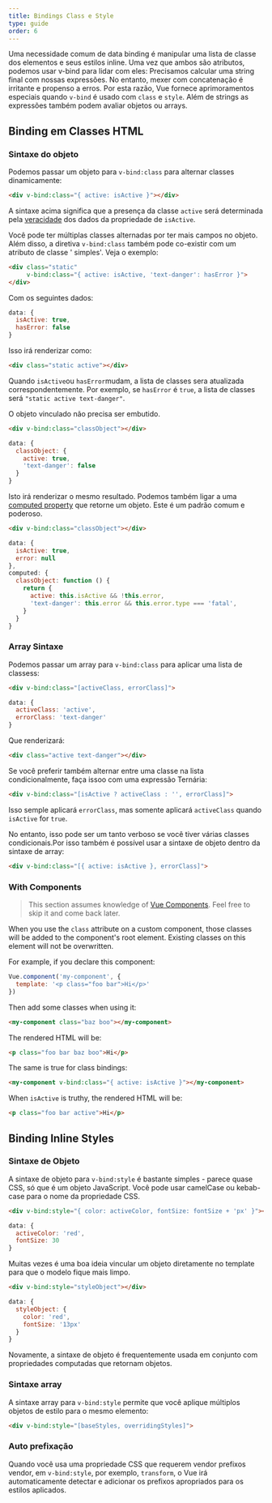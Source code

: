 ```yaml
---
title: Bindings Class e Style
type: guide
order: 6
---
```


Uma necessidade comum de data binding é manipular uma lista de classe dos elementos e seus estilos inline. Uma vez que ambos são atributos, podemos usar v-bind para lidar com eles: Precisamos calcular uma string final com nossas expressões. No entanto, mexer com concatenação é irritante e propenso a erros. Por esta razão, Vue fornece aprimoramentos especiais quando `v-bind` é usado com `class` e `style`. Além de strings as expressões também podem avaliar objetos ou arrays.

## Binding em Classes HTML

### Sintaxe do objeto

Podemos passar um objeto para `v-bind:class` para alternar classes dinamicamente:

``` html
<div v-bind:class="{ active: isActive }"></div>
```

A sintaxe acima significa que a presença da classe `active` será determinada pela [veracidade](https://developer.mozilla.org/en-US/docs/Glossary/Truthy) dos dados da propriedade de `isActive`.

Você pode ter múltiplas classes alternadas por ter mais campos no objeto. Além disso, a diretiva `v-bind:class` também pode co-existir com um atributo de classe ' simples'. Veja o exemplo:

``` html
<div class="static"
     v-bind:class="{ active: isActive, 'text-danger': hasError }">
</div>
```

Com os seguintes dados:

``` js
data: {
  isActive: true,
  hasError: false
}
```

Isso irá renderizar como:

``` html
<div class="static active"></div>
```

Quando `isActive`ou `hasError`mudam, a lista de classes sera atualizada correspondentemente. Por exemplo, se `hasError` é `true`, a lista de classes será `"static active text-danger"`.

O objeto vinculado não precisa ser embutido.

``` html
<div v-bind:class="classObject"></div>
```
``` js
data: {
  classObject: {
    active: true,
    'text-danger': false
  }
}
```

Isto irá renderizar o mesmo resultado. Podemos também ligar a uma [computed property](computed.html) que retorne um objeto. Este é um padrão comum e poderoso.

``` html
<div v-bind:class="classObject"></div>
```
``` js
data: {
  isActive: true,
  error: null
},
computed: {
  classObject: function () {
    return {
      active: this.isActive && !this.error,
      'text-danger': this.error && this.error.type === 'fatal',
    }
  }
}
```

### Array Sintaxe

Podemos passar um array para `v-bind:class` para aplicar uma lista de classess:

``` html
<div v-bind:class="[activeClass, errorClass]">
```
``` js
data: {
  activeClass: 'active',
  errorClass: 'text-danger'
}
```

Que renderizará:

``` html
<div class="active text-danger"></div>
```

Se você preferir também alternar entre uma classe na lista condicionalmente, faça issoo com uma expressão Ternária:

``` html
<div v-bind:class="[isActive ? activeClass : '', errorClass]">
```

Isso semple aplicará `errorClass`, mas somente aplicará `activeClass` quando `isActive` for `true`.

No entanto, isso pode ser um tanto verboso se você tiver várias classes condicionais.Por isso também é possível usar a sintaxe de objeto dentro da sintaxe de array:

``` html
<div v-bind:class="[{ active: isActive }, errorClass]">
```

### With Components

> This section assumes knowledge of [Vue Components](components.html). Feel free to skip it and come back later.

When you use the `class` attribute on a custom component, those classes will be added to the component's root element. Existing classes on this element will not be overwritten.

For example, if you declare this component:

``` js
Vue.component('my-component', {
  template: '<p class="foo bar">Hi</p>'
})
```

Then add some classes when using it:

``` html
<my-component class="baz boo"></my-component>
```

The rendered HTML will be:

``` html
<p class="foo bar baz boo">Hi</p>
```

The same is true for class bindings:

``` html
<my-component v-bind:class="{ active: isActive }"></my-component>
```

When `isActive` is truthy, the rendered HTML will be:

``` html
<p class="foo bar active">Hi</p>
```

## Binding Inline Styles

### Sintaxe de Objeto

A sintaxe de objeto para `v-bind:style` é bastante simples - parece quase CSS, só que é um objeto JavaScript. Você pode usar camelCase ou kebab-case para o nome da propriedade CSS.

``` html
<div v-bind:style="{ color: activeColor, fontSize: fontSize + 'px' }"></div>
```
``` js
data: {
  activeColor: 'red',
  fontSize: 30
}
```

Muitas vezes é uma boa ideia vincular um objeto diretamente no template para que o modelo fique mais limpo.

``` html
<div v-bind:style="styleObject"></div>
```
``` js
data: {
  styleObject: {
    color: 'red',
    fontSize: '13px'
  }
}
```

Novamente, a sintaxe de objeto é frequentemente usada em conjunto com propriedades computadas que retornam objetos.

### Sintaxe array

A sintaxe array para `v-bind:style` permite que você aplique múltiplos objetos de estilo para o mesmo elemento:

``` html
<div v-bind:style="[baseStyles, overridingStyles]">
```

### Auto prefixação

Quando você usa uma propriedade CSS que requerem vendor prefixos vendor, em  `v-bind:style`, por exemplo,  `transform`, o Vue irá automaticamente detectar e adicionar os prefixos apropriados para os estilos aplicados.
